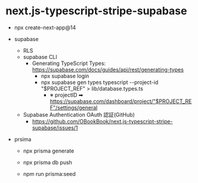 # next.js-typescript-stripe-supabase

- npx create-next-app@14

- supabase

  - RLS
  - supabase CLI
    - Generating TypeScript Types: https://supabase.com/docs/guides/api/rest/generating-types
      - npx supabase login
      - npx supabase gen types typescript --project-id "$PROJECT_REF" > lib/database.types.ts
        - ※ projectID ➡ https://supabase.com/dashboard/project/"$PROJECT_REF"/settings/general
  - Supabase Authentication OAuth 認証(GitHub)
    - https://github.com/OBookBook/next.js-typescript-stripe-supabase/issues/1

- prsima

  - npx prisma generate
  - npx prisma db push

  - npm run prisma:seed
